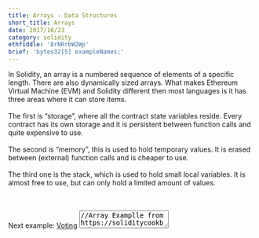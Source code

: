 ```yaml
---
title: Arrays - Data Structures
short_title: Arrays
date: 2017/10/23
category: solidity
ethfiddle: '8rNRrbW2Wp'
brief: 'bytes32[5] exampleNames;'
---
```





In Solidity, an array is a numbered sequence of elements of a specific length. There are also dynamically sized arrays. What makes  Ethereum Virtual Machine (EVM) and Solidity different then most languages is it has three areas where it can store items.
<br/>
<br/>
The first is “storage”, where all the contract state variables reside. Every contract has its own storage and it is persistent between function calls and quite expensive to use.
<br/>
<br/>
The second is “memory”, this is used to hold temporary values. It is erased between (external) function calls and is cheaper to use.
<br/>
<br/>
The third one is the stack, which is used to hold small local variables. It is almost free to use, but can only hold a limited amount of values.

<br/>
<br/>
Next example: <a href="/voting/">Voting</a>

<textarea class="invisible">
//Array Examplle from https://soliditycookbook.com/arrays/
  pragma solidity ^0.4.18;
  contract ArrayExamples {
     bytes32[5] exampleNames; // static array
     bytes32[] examples; // dynamic array

    function test() public  {
      //Note the memory keyword explicity states its in memory only
      string[5] memory inlineArray = ["You", "can", "init", "like", "this"];
      uint[][5] memory multidem; // multidimensional array

      examples.push("Matt");
      exampleNames[0] = "Matt";
      return;
    }

  }
</textarea>
